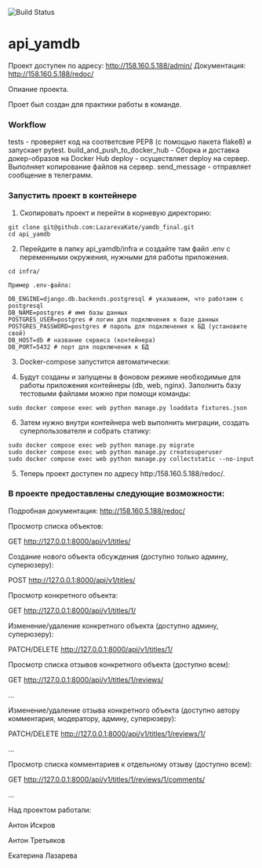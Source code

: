 ![Build Status](https://github.com/LazarevaKate/yamdb_final/actions/workflows/yamdb_workflow.yml/badge.svg)

# api_yamdb

Проект доступен по адресу: http://158.160.5.188/admin/
Документация: http://158.160.5.188/redoc/

Опиание проекта.

Проет был создан для практики работы в команде. 
### Workflow
tests - проверяет код на соответсвие  PEP8 (с помощью пакета flake8) и запускает pytest. 
build_and_push_to_docker_hub - Сборка и доставка докер-образов на Docker Hub
deploy - осуществляет deploy на сервер. Выполняет копирование файлов на сервер.
send_message - отправляет сообщение в телеграмм. 

### Запустить проект в контейнере

1. Скопировать проект и перейти в корневую директорию:
```
git clone git@github.com:LazarevaKate/yamdb_final.git
cd api_yamdb
```
2. Перейдите в папку api_yamdb/infra и создайте там файл .env с переменными окружения, нужными для работы приложения. 
```
cd infra/

Пример .env-файла:

DB_ENGINE=django.db.backends.postgresql # указываем, что работаем с postgresql
DB_NAME=postgres # имя базы данных
POSTGRES_USER=postgres # логин для подключения к базе данных
POSTGRES_PASSWORD=postgres # пароль для подключения к БД (установите свой)
DB_HOST=db # название сервиса (контейнера)
DB_PORT=5432 # порт для подключения к БД 
```
3. Docker-compose запустится автоматически:

4. Будут созданы и запущены в фоновом режиме необходимые для работы приложения контейнеры (db, web, nginx). Заполнить базу тестовыми файлами можно при помощи команды:
```
sudo docker compose exec web python manage.py loaddata fixtures.json
```
6. Затем нужно внутри контейнера web выполнить миграции, создать суперпользователя и собрать статику:
```
sudo docker compose exec web python manage.py migrate
sudo docker compose exec web python manage.py createsuperuser
sudo docker compose exec web python manage.py collectstatic --no-input 
```
5. Теперь проект доступен по адресу http:/158.160.5.188/redoc/.

### В проекте предоставлены следующие возможности:

Подробная документация: http://158.160.5.188/redoc/

Просмотр списка объектов:

GET http://127.0.0.1:8000/api/v1/titles/

Создание нового объекта обсуждения (доступно только админу, суперюзеру):

POST http://127.0.0.1:8000/api/v1/titles/

Просмотр конкретного объекта:

GET http://127.0.0.1:8000/api/v1/titles/1/

Изменение/удаление конкретного объекта (доступно админу, суперюзеру):

PATCH/DELETE http://127.0.0.1:8000/api/v1/titles/1/

Просмотр списка отзывов конкретного объекта (доступно всем):

GET http://127.0.0.1:8000/api/v1/titles/1/reviews/

...

Изменение/удаление отзыва конкретного объекта (доступно автору комментария, модератору, админу, суперюзеру):

PATCH/DELETE http://127.0.0.1:8000/api/v1/titles/1/reviews/1/

...

Просмотр списка комментариев к отдельному отзыву (доступно всем):

GET http://127.0.0.1:8000/api/v1/titles/1/reviews/1/comments/

...

Над проектом работали:

Антон Искров

Антон Третьяков

Екатерина Лазарева
